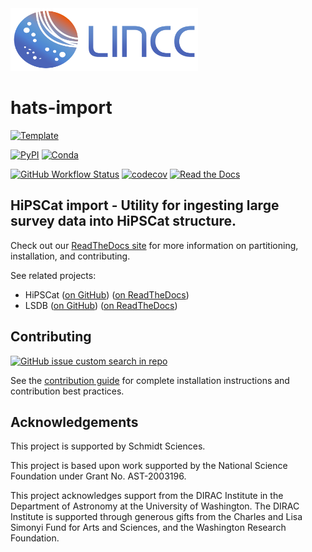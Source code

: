 <img src="https://github.com/astronomy-commons/lsdb/blob/main/docs/lincc-logo.png?raw=true" width="300" height="100">

# hats-import

[![Template](https://img.shields.io/badge/Template-LINCC%20Frameworks%20Python%20Project%20Template-brightgreen)](https://lincc-ppt.readthedocs.io/en/stable/)

[![PyPI](https://img.shields.io/pypi/v/hats-import?color=blue&logo=pypi&logoColor=white)](https://pypi.org/project/hats-import/)
[![Conda](https://img.shields.io/conda/vn/conda-forge/hats-import.svg?color=blue&logo=condaforge&logoColor=white)](https://anaconda.org/conda-forge/hats-import)

[![GitHub Workflow Status](https://img.shields.io/github/actions/workflow/status/astronomy-commons/hats-import/smoke-test.yml)](https://github.com/astronomy-commons/hats-import/actions/workflows/smoke-test.yml)
[![codecov](https://codecov.io/gh/astronomy-commons/hats-import/branch/main/graph/badge.svg)](https://codecov.io/gh/astronomy-commons/hats-import)
[![Read the Docs](https://img.shields.io/readthedocs/hats-import)](https://hats-import.readthedocs.io/)

## HiPSCat import - Utility for ingesting large survey data into HiPSCat structure.

Check out our [ReadTheDocs site](https://hats-import.readthedocs.io/en/stable/)
for more information on partitioning, installation, and contributing.

See related projects:

* HiPSCat ([on GitHub](https://github.com/astronomy-commons/hats))
  ([on ReadTheDocs](https://hats.readthedocs.io/en/stable/))
* LSDB ([on GitHub](https://github.com/astronomy-commons/lsdb)) 
  ([on ReadTheDocs](https://lsdb.readthedocs.io/en/stable/))

## Contributing

[![GitHub issue custom search in repo](https://img.shields.io/github/issues-search/astronomy-commons/hats-import?color=purple&label=Good%20first%20issues&query=is%3Aopen%20label%3A%22good%20first%20issue%22)](https://github.com/astronomy-commons/hats-import/issues?q=is%3Aissue+is%3Aopen+label%3A%22good+first+issue%22)

See the [contribution guide](https://hats-import.readthedocs.io/en/stable/guide/contributing.html)
for complete installation instructions and contribution best practices.

## Acknowledgements

This project is supported by Schmidt Sciences.

This project is based upon work supported by the National Science Foundation
under Grant No. AST-2003196.

This project acknowledges support from the DIRAC Institute in the Department of 
Astronomy at the University of Washington. The DIRAC Institute is supported 
through generous gifts from the Charles and Lisa Simonyi Fund for Arts and 
Sciences, and the Washington Research Foundation.
